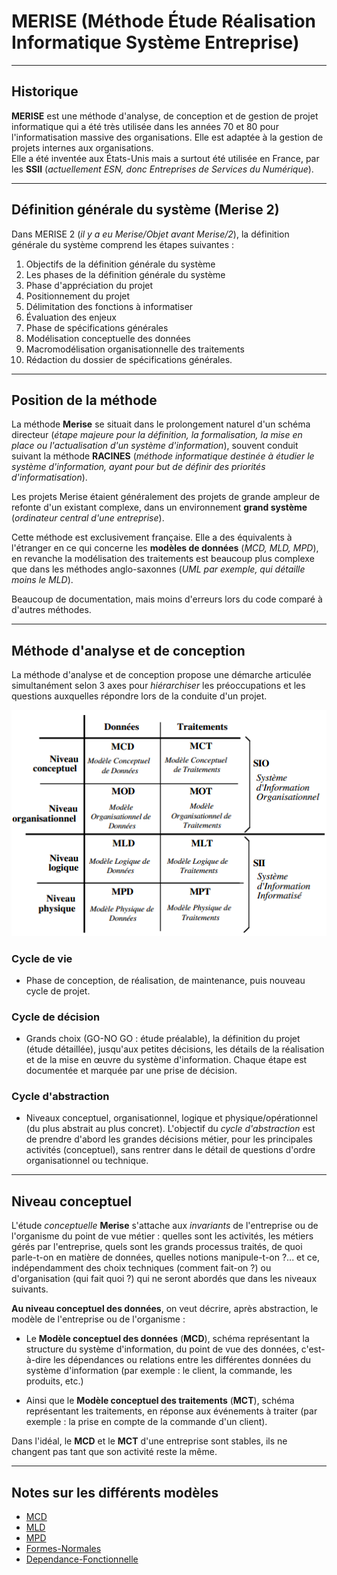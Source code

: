 # MERISE (Méthode Étude Réalisation Informatique Système Entreprise)

---

## Historique

**MERISE** est une méthode d'analyse, de conception et de gestion de projet informatique qui a été très utilisée dans les années 70 et 80 pour l'informatisation massive des organisations. Elle est adaptée à la gestion de projets internes aux organisations.  
Elle a été inventée aux États-Unis mais a surtout été utilisée en France, par les **SSII** (_actuellement ESN, donc Entreprises de Services du Numérique_).

---

## Définition générale du système (Merise 2)

Dans MERISE 2 (_il y a eu Merise/Objet avant Merise/2_), la définition générale du système comprend les étapes suivantes :

1.  Objectifs de la définition générale du système
2.  Les phases de la définition générale du système
3.  Phase d'appréciation du projet
4.  Positionnement du projet
5.  Délimitation des fonctions à informatiser
6.  Évaluation des enjeux
7.  Phase de spécifications générales
8.  Modélisation conceptuelle des données
9.  Macromodélisation organisationnelle des traitements
10. Rédaction du dossier de spécifications générales.

---

## Position de la méthode

La méthode **Merise** se situait dans le prolongement naturel d'un schéma directeur (_étape majeure pour la définition, la formalisation, la mise en place ou l'actualisation d'un système d'information_), souvent conduit suivant la méthode **RACINES** (_méthode informatique destinée à étudier le système d'information, ayant pour but de définir des priorités d'informatisation_).

Les projets Merise étaient généralement des projets de grande ampleur de refonte d'un existant complexe, dans un environnement **grand système** (_ordinateur central d'une entreprise_).

Cette méthode est exclusivement française. Elle a des équivalents à l'étranger en ce qui concerne les **modèles de données** (_MCD, MLD, MPD_), en revanche la modélisation des traitements est beaucoup plus complexe que dans les méthodes anglo-saxonnes (_UML par exemple, qui détaille moins le MLD_).

Beaucoup de documentation, mais moins d'erreurs lors du code comparé à d'autres méthodes.

---

## Méthode d'analyse et de conception

La méthode d'analyse et de conception propose une démarche articulée simultanément selon 3 axes pour _hiérarchiser_ les préoccupations et les questions auxquelles répondre lors de la conduite d'un projet.

![MERISE](./images/figure3-4.png)

### Cycle de vie

- Phase de conception, de réalisation, de maintenance, puis nouveau cycle de projet.

### Cycle de décision

- Grands choix (GO-NO GO : étude préalable), la définition du projet (étude détaillée), jusqu'aux petites décisions, les détails de la réalisation et de la mise en œuvre du système d'information. Chaque étape est documentée et marquée par une prise de décision.

### Cycle d'abstraction

- Niveaux conceptuel, organisationnel, logique et physique/opérationnel (du plus abstrait au plus concret). L'objectif du _cycle d'abstraction_ est de prendre d'abord les grandes décisions métier, pour les principales activités (conceptuel), sans rentrer dans le détail de questions d'ordre organisationnel ou technique.

---

## Niveau conceptuel

L'étude _conceptuelle_ **Merise** s'attache aux _invariants_ de l'entreprise ou de l'organisme du point de vue métier : quelles sont les activités, les métiers gérés par l'entreprise, quels sont les grands processus traités, de quoi parle-t-on en matière de données, quelles notions manipule-t-on ?... et ce, indépendamment des choix techniques (comment fait-on ?) ou d'organisation (qui fait quoi ?) qui ne seront abordés que dans les niveaux suivants.

**Au niveau conceptuel des données**, on veut décrire, après abstraction, le modèle de l'entreprise ou de l'organisme :

- Le **Modèle conceptuel des données** (**MCD**), schéma représentant la structure du système d'information, du point de vue des données, c'est-à-dire les dépendances ou relations entre les différentes données du système d'information (par exemple : le client, la commande, les produits, etc.)

- Ainsi que le **Modèle conceptuel des traitements** (**MCT**), schéma représentant les traitements, en réponse aux événements à traiter (par exemple : la prise en compte de la commande d'un client).

Dans l'idéal, le **MCD** et le **MCT** d'une entreprise sont stables, ils ne changent pas tant que son activité reste la même.

---

## Notes sur les différents modèles

- [MCD](./notes/mcd.md)
- [MLD](./notes/mld.md)
- [MPD](./notes/mpd.md)
- [Formes-Normales](./notes/formes-normales.md)
- [Dependance-Fonctionnelle](./notes/dependance-fonctionnelle.md)
